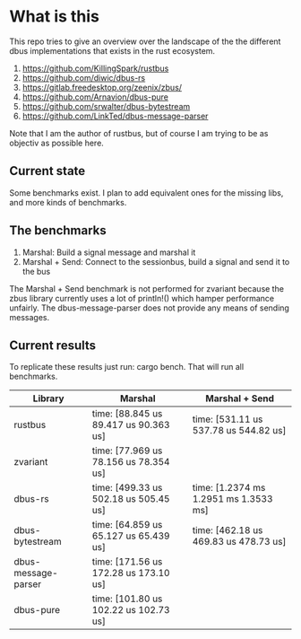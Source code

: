 # What is this
This repo tries to give an overview over the landscape of the the different dbus implementations that exists in the rust ecosystem.

1. https://github.com/KillingSpark/rustbus
1. https://github.com/diwic/dbus-rs
1. https://gitlab.freedesktop.org/zeenix/zbus/
1. https://github.com/Arnavion/dbus-pure
1. https://github.com/srwalter/dbus-bytestream
1. https://github.com/LinkTed/dbus-message-parser

Note that I am the author of rustbus, but of course I am trying to be as objectiv as possible here.

## Current state
Some benchmarks exist. I plan to add equivalent ones for the missing libs, and more kinds of benchmarks.

## The benchmarks
1. Marshal: Build a signal message and marshal it
1. Marshal + Send: Connect to the sessionbus, build a signal and send it to the bus

The Marshal + Send benchmark is not performed for zvariant because the zbus library currently uses a lot of println!() 
which hamper performance unfairly. The dbus-message-parser does not provide any means of sending messages.

## Current results
To replicate these results just run: cargo bench. That will run all benchmarks.

| Library             | Marshal                                 | Marshal + Send                          |
|---------------------|-----------------------------------------|-----------------------------------------|
| rustbus             | time:   [88.845 us 89.417 us 90.363 us] | time:   [531.11 us 537.78 us 544.82 us] |
| zvariant            | time:   [77.969 us 78.156 us 78.354 us] |                                         |
| dbus-rs             | time:   [499.33 us 502.18 us 505.45 us] | time:   [1.2374 ms 1.2951 ms 1.3533 ms] |
| dbus-bytestream     | time:   [64.859 us 65.127 us 65.439 us] | time:   [462.18 us 469.83 us 478.73 us] |
| dbus-message-parser | time:   [171.56 us 172.28 us 173.10 us] |                                         |
| dbus-pure           | time:   [101.80 us 102.22 us 102.73 us] |                                         |
